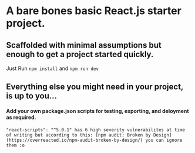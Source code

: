 # A bare bones basic React.js starter project.

## Scaffolded with minimal assumptions but enough to get a project started quickly.

Just Run `npm install` and `npm run dev`

## Everything else you might need in your project, is up to you...

#### Add your own package.json scripts for testing, exporting, and deloyment as required.

```
"react-scripts": "^5.0.1" has 6 high severity vulnerabilites at time of writing but according to this: [npm audit: Broken by Design](https://overreacted.io/npm-audit-broken-by-design/) you can ignore them :o
```
